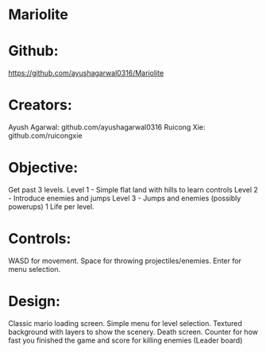 # Mariolite

# Github:
https://github.com/ayushagarwal0316/Mariolite

# Creators:
Ayush Agarwal: github.com/ayushagarwal0316
Ruicong Xie: github.com/ruicongxie
# Objective:
Get past 3 levels.
	Level 1 - Simple flat land with hills to learn controls
	Level 2 - Introduce enemies and jumps
Level 3 - Jumps and enemies (possibly powerups)
1 Life per level.
# Controls:
WASD for movement.
Space for throwing projectiles/enemies.
Enter for menu selection.
# Design:
Classic mario loading screen.
Simple menu for level selection.
Textured background with layers to show the scenery.
Death screen.
Counter for how fast you finished the game and score for killing enemies (Leader board)
